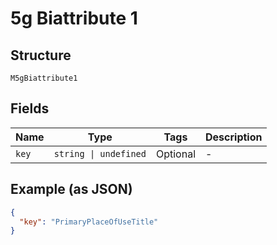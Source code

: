
# 5g Biattribute 1

## Structure

`M5gBiattribute1`

## Fields

| Name | Type | Tags | Description |
|  --- | --- | --- | --- |
| `key` | `string \| undefined` | Optional | - |

## Example (as JSON)

```json
{
  "key": "PrimaryPlaceOfUseTitle"
}
```

